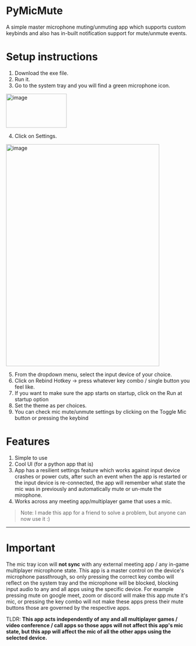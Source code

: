 # PyMicMute
A simple master microphone muting/unmuting app which supports custom keybinds and also has in-built notification support for mute/unmute events.

# Setup instructions

1. Download the exe file.
2. Run it.
3. Go to the system tray and you will find a green microphone icon.

<img width="166" height="93" alt="image" src="https://github.com/user-attachments/assets/e6ab65db-d7f9-411c-a6c8-e39f88d3f72c" />

4. Click on Settings.

<img width="420" height="607" alt="image" src="https://github.com/user-attachments/assets/1808eddf-c1e0-4512-b8c1-556d366178f7" />

5. From the dropdown menu, select the input device of your choice.
6. Click on Rebind Hotkey -> press whatever key combo / single button you feel like.
7. If you want to make sure the app starts on startup, click on the Run at startup option
8. Set the theme as per choices.
9. You can check mic mute/unmute settings by clicking on the Toggle Mic button or pressing the keybind

# Features

1. Simple to use
2. Cool UI (for a python app that is)
3. App has a resilient settings feature which works against input device crashes or power cuts, after such an event when the app is restarted or the input device is re-connected, the app will remember what state the mic was in previously and automatically mute or un-mute the mirophone.
4. Works across any meeting app/multiplayer game that uses a mic.


> Note: I made this app for a friend to solve a problem, but anyone can now use it :)

---
# Important 

The mic tray icon will **not sync** with any external meeting app / any in-game multiplayer microphone state. This app is a master control on the device's microphone passthrough, so only pressing the correct key combo will reflect on the system tray and the microphone will be blocked, blocking input audio to any and all apps using the specific device. For example pressing mute on google meet, zoom or discord will make this app mute it's mic, or pressing the key combo will not make these apps press their mute buttons those are governed by the respective apps. 

TLDR: **This app acts independently of any and all multiplayer games / video conference /  call apps so those apps will not affect this app's mic state, but this app will affect the mic of all the other apps using the selected device.**
